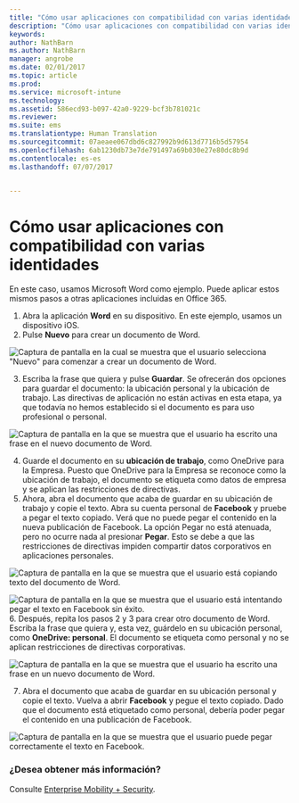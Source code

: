 ```yaml
---
title: "Cómo usar aplicaciones con compatibilidad con varias identidades"
description: "Cómo usar aplicaciones con compatibilidad con varias identidades"
keywords: 
author: NathBarn
ms.author: NathBarn
manager: angrobe
ms.date: 02/01/2017
ms.topic: article
ms.prod: 
ms.service: microsoft-intune
ms.technology: 
ms.assetid: 586ecd93-b097-42a0-9229-bcf3b781021c
ms.reviewer: 
ms.suite: ems
ms.translationtype: Human Translation
ms.sourcegitcommit: 07aeaee067dbd6c827992b9d613d7716b5d57954
ms.openlocfilehash: 6ab1230db73e7de791497a69b030e27e80dc8b9d
ms.contentlocale: es-es
ms.lasthandoff: 07/07/2017


---
```


# <a name="how-to-use-apps-with-multi-identity-support"></a>Cómo usar aplicaciones con compatibilidad con varias identidades

En este caso, usamos Microsoft Word como ejemplo. Puede aplicar estos mismos pasos a otras aplicaciones incluidas en Office 365.
1.  Abra la aplicación **Word** en su dispositivo. En este ejemplo, usamos un dispositivo iOS.
2.  Pulse **Nuevo** para crear un documento de Word.

  ![Captura de pantalla en la cual se muestra que el usuario selecciona "Nuevo" para comenzar a crear un documento de Word.](./media/ft-multiID-1-createDoc.png)

3.  Escriba la frase que quiera y pulse **Guardar**. Se ofrecerán dos opciones para guardar el documento: la ubicación personal y la ubicación de trabajo. Las directivas de aplicación no están activas en esta etapa, ya que todavía no hemos establecido si el documento es para uso profesional o personal.

  ![Captura de pantalla en la que se muestra que el usuario ha escrito una frase en el nuevo documento de Word.](./media/ft-multiID-2-saveDoc.png)

4.  Guarde el documento en su **ubicación de trabajo**, como OneDrive para la Empresa. Puesto que OneDrive para la Empresa se reconoce como la ubicación de trabajo, el documento se etiqueta como datos de empresa y se aplican las restricciones de directivas.
5.  Ahora, abra el documento que acaba de guardar en su ubicación de trabajo y copie el texto. Abra su cuenta personal de **Facebook** y pruebe a pegar el texto copiado. Verá que no puede pegar el contenido en la nueva publicación de Facebook. La opción Pegar no está atenuada, pero no ocurre nada al presionar **Pegar**. Esto se debe a que las restricciones de directivas impiden compartir datos corporativos en aplicaciones personales.

  ![Captura de pantalla en la que se muestra que el usuario está copiando texto del documento de Word. ](./media/ft-multiID-3-copyText.png)

  ![Captura de pantalla en la que se muestra que el usuario está intentando pegar el texto en Facebook sin éxito.](./media/ft-multiID-4-pasteInFB.png)
6.  Después, repita los pasos 2 y 3 para crear otro documento de Word. Escriba la frase que quiera y, esta vez, guárdelo en su ubicación personal, como **OneDrive: personal**. El documento se etiqueta como personal y no se aplican restricciones de directivas corporativas.

  ![Captura de pantalla en la que se muestra que el usuario ha escrito una frase en un nuevo documento de Word.](./media/ft-multiID-5-createDoc.png)

7.  Abra el documento que acaba de guardar en su ubicación personal y copie el texto. Vuelva a abrir **Facebook** y pegue el texto copiado. Dado que el documento está etiquetado como personal, debería poder pegar el contenido en una publicación de Facebook.

  ![Captura de pantalla en la que se muestra que el usuario puede pegar correctamente el texto en Facebook.](./media/ft-multiID-6-copyText.png)

### <a name="want-to-learn-more"></a>¿Desea obtener más información?
Consulte [Enterprise Mobility + Security](https://www.microsoft.com/en-us/server-cloud/enterprise-mobility/overview.aspx).


